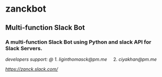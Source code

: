 # zanckbot

## Multi-function Slack Bot

### A multi-function Slack Bot using Python and slack API for Slack Servers.

_developers support: @  1. liginthomasck@pm.me_ &nbsp; &nbsp; 2. _ciyakhan@pm.me_

_https://zanck.slack.com/_

